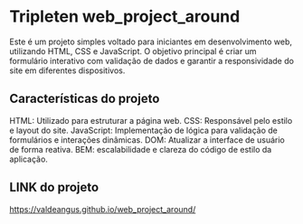# Tripleten web_project_around
Este é um projeto simples voltado para iniciantes em desenvolvimento web, utilizando HTML, CSS e JavaScript. O objetivo principal é criar um formulário interativo com validação de dados e garantir a responsividade do site em diferentes dispositivos.

## Características do projeto

HTML: Utilizado para estruturar a página web.
CSS: Responsável pelo estilo e layout do site.
JavaScript: Implementação de lógica para validação de formulários e interações dinâmicas.
DOM: Atualizar a interface de usuário de forma reativa.
BEM: escalabilidade e clareza do código de estilo da aplicação.

## LINK do projeto

https://valdeangus.github.io/web_project_around/
